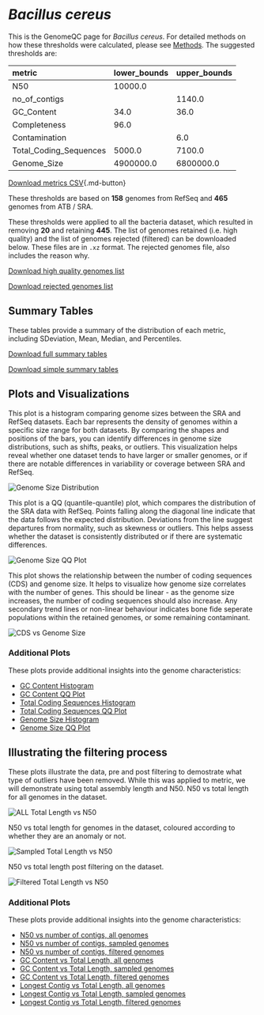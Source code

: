 # *Bacillus cereus*

This is the GenomeQC page for *Bacillus cereus*. For detailed methods on how these thresholds were calculated, please see [Methods](../../methods.md).
The suggested thresholds are: 

| metric                 | lower_bounds   | upper_bounds   |
|:-----------------------|:---------------|:---------------|
| N50                    | 10000.0        |                |
| no_of_contigs          |                | 1140.0         |
| GC_Content             | 34.0           | 36.0           |
| Completeness           | 96.0           |                |
| Contamination          |                | 6.0            |
| Total_Coding_Sequences | 5000.0         | 7100.0         |
| Genome_Size            | 4900000.0      | 6800000.0      |

[Download metrics CSV](Bacillus_cereus_metrics.csv){.md-button}


These thresholds are based on **158** genomes from RefSeq and **465** genomes from ATB / SRA.

These thresholds were applied to all the bacteria dataset, which resulted in removing **20** and retaining **445**.
The list of genomes retained (i.e. high quality) and the list of genomes rejected (filtered) can be downloaded below. These files are in `.xz` format. The rejected genomes file, also includes the reason why.

[Download high quality genomes list](Bacillus_cereus_high_quality_genomes.csv.xz)


[Download rejected genomes list](Bacillus_cereus_filtered_out_genomes.csv.xz)



## Summary Tables
These tables provide a summary of the distribution of each metric, including SDeviation, Mean, Median, and Percentiles.

[Download full summary tables](summary.csv)

[Download simple summary tables](selected_summary.csv)

## Plots and Visualizations

This plot is a histogram comparing genome sizes between the SRA and RefSeq datasets. Each bar represents the density of genomes within a specific size range for both datasets. By comparing the shapes and positions of the bars, you can identify differences in genome size distributions, such as shifts, peaks, or outliers. This visualization helps reveal whether one dataset tends to have larger or smaller genomes, or if there are notable differences in variability or coverage between SRA and RefSeq.

![Genome Size Distribution](Genome_Size_refseq_histogram_kde.png)

This plot is a QQ (quantile-quantile) plot, which compares the distribution of the SRA data with RefSeq. Points falling along the diagonal line indicate that the data follows the expected distribution. Deviations from the line suggest departures from normality, such as skewness or outliers. This helps assess whether the dataset is consistently distributed or if there are systematic differences.

![Genome Size QQ Plot](Genome_Size_refseq_qqplot.png)

This plot shows the relationship between the number of coding sequences (CDS) and genome size. It helps to visualize how genome size correlates with the number of genes. This should be linear - as the genome size increases, the number of coding sequences should also increase. Any secondary trend lines or non-linear behaviour indicates bone fide seperate populations within the retained genomes, or some remaining contaminant. 

![CDS vs Genome Size](Bacillus_cereus_CDS_vs_Genome_Size.png)

### Additional Plots

These plots provide additional insights into the genome characteristics:

- [GC Content Histogram](GC_Content_refseq_histogram_kde.png)
- [GC Content QQ Plot](GC_Content_refseq_qqplot.png)
- [Total Coding Sequences Histogram](Total_Coding_Sequences_refseq_histogram_kde.png)
- [Total Coding Sequences QQ Plot](Total_Coding_Sequences_refseq_qqplot.png)
- [Genome Size Histogram](Genome_Size_refseq_histogram_kde.png)
- [Genome Size QQ Plot](Genome_Size_refseq_qqplot.png)
## Illustrating the filtering process
These plots illustrate the data, pre and post filtering to demostrate what type of outliers have been removed. While this was applied to metric, we will demonstrate using total assembly length and N50.
N50 vs total length for all genomes in the dataset.

![ALL Total Length vs N50](Bacillus_cereus_all_total_length_N50.png)

N50 vs total length for genomes in the dataset, coloured according to whether they are an anomaly or not.

![Sampled Total Length vs N50](Bacillus_cereus_sample_total_length_N50.png)

N50 vs total length post filtering on the dataset.

![Filtered Total Length vs N50](Bacillus_cereus_filt_total_length_N50.png)

### Additional Plots

These plots provide additional insights into the genome characteristics:

- [N50 vs number of contigs, all genomes](Bacillus_cereus_all_N50_number.png)
- [N50 vs number of contigs, sampled genomes](Bacillus_cereus_sample_N50_number.png)
- [N50 vs number of contigs, filtered genomes](Bacillus_cereus_filt_N50_number.png)
- [GC Content vs Total Length, all genomes](Bacillus_cereus_all_total_length_GC_Content.png)
- [GC Content vs Total Length, sampled genomes](Bacillus_cereus_sample_total_length_GC_Content.png)
- [GC Content vs Total Length, filtered genomes](Bacillus_cereus_filt_total_length_GC_Content.png)
- [Longest Contig vs Total Length, all genomes](Bacillus_cereus_all_total_length_longest.png)
- [Longest Contig vs Total Length, sampled genomes](Bacillus_cereus_sample_total_length_longest.png)
- [Longest Contig vs Total Length, filtered genomes](Bacillus_cereus_filt_total_length_longest.png)
